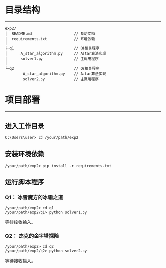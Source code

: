 # 目录结构

---

```
exp2/
│  README.md                   // 帮助文档
│  requirements.txt            // 环境依赖
│  
├─q1                           // Q1相关程序
│      A_star_algorithm.py     // Astar算法实现
│      solver1.py              // 主调用程序
│      
└─q2                           // Q2相关程序
        A_star_algorithm.py    // Astar算法实现
        solver2.py             // 主调用程序
```
# 项目部署

---

## 进入工作目录
```
C:\Users\user> cd /your/path/exp2
```
## 安装环境依赖
```
/your/path/exp2> pip install -r requirements.txt
```
## 运行脚本程序
### Q1： 冰雪魔方的冰霜之道
```
/your/path/exp2> cd q1
/your/path/exp2/q1> python solver1.py
```
等待接收输入。
### Q2： 杰克的金字塔探险
```
/your/path/exp2> cd q2
/your/path/exp2/q2> python solver2.py
```
等待接收输入。
